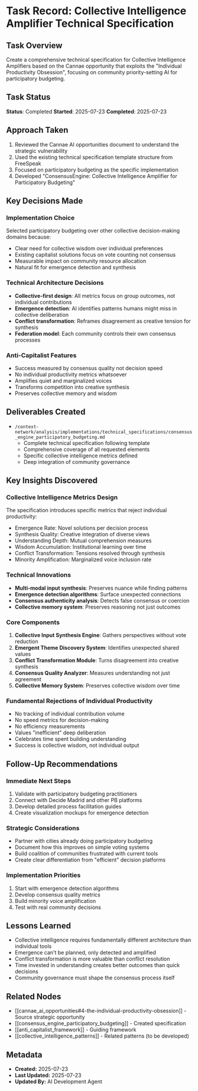 # Task Record: Collective Intelligence Amplifier Technical Specification

## Task Overview
Create a comprehensive technical specification for Collective Intelligence Amplifiers based on the Cannae opportunity that exploits the "Individual Productivity Obsession", focusing on community priority-setting AI for participatory budgeting.

## Task Status
**Status**: Completed
**Started**: 2025-07-23
**Completed**: 2025-07-23

## Approach Taken
1. Reviewed the Cannae AI opportunities document to understand the strategic vulnerability
2. Used the existing technical specification template structure from FreeSpeak
3. Focused on participatory budgeting as the specific implementation
4. Developed "ConsensusEngine: Collective Intelligence Amplifier for Participatory Budgeting"

## Key Decisions Made

### Implementation Choice
Selected participatory budgeting over other collective decision-making domains because:
- Clear need for collective wisdom over individual preferences
- Existing capitalist solutions focus on vote counting not consensus
- Measurable impact on community resource allocation
- Natural fit for emergence detection and synthesis

### Technical Architecture Decisions
- **Collective-first design**: All metrics focus on group outcomes, not individual contributions
- **Emergence detection**: AI identifies patterns humans might miss in collective deliberation
- **Conflict transformation**: Reframes disagreement as creative tension for synthesis
- **Federation model**: Each community controls their own consensus processes

### Anti-Capitalist Features
- Success measured by consensus quality not decision speed
- No individual productivity metrics whatsoever
- Amplifies quiet and marginalized voices
- Transforms competition into creative synthesis
- Preserves collective memory and wisdom

## Deliverables Created
- `/context-network/analysis/implementations/technical_specifications/consensus_engine_participatory_budgeting.md`
  - Complete technical specification following template
  - Comprehensive coverage of all requested elements
  - Specific collective intelligence metrics defined
  - Deep integration of community governance

## Key Insights Discovered

### Collective Intelligence Metrics Design
The specification introduces specific metrics that reject individual productivity:
- Emergence Rate: Novel solutions per decision process
- Synthesis Quality: Creative integration of diverse views
- Understanding Depth: Mutual comprehension measures
- Wisdom Accumulation: Institutional learning over time
- Conflict Transformation: Tensions resolved through synthesis
- Minority Amplification: Marginalized voice inclusion rate

### Technical Innovations
- **Multi-modal input synthesis**: Preserves nuance while finding patterns
- **Emergence detection algorithms**: Surface unexpected connections
- **Consensus authenticity analysis**: Detects false consensus or coercion
- **Collective memory system**: Preserves reasoning not just outcomes

### Core Components
1. **Collective Input Synthesis Engine**: Gathers perspectives without vote reduction
2. **Emergent Theme Discovery System**: Identifies unexpected shared values
3. **Conflict Transformation Module**: Turns disagreement into creative synthesis
4. **Consensus Quality Analyzer**: Measures understanding not just agreement
5. **Collective Memory System**: Preserves collective wisdom over time

### Fundamental Rejections of Individual Productivity
- No tracking of individual contribution volume
- No speed metrics for decision-making
- No efficiency measurements
- Values "inefficient" deep deliberation
- Celebrates time spent building understanding
- Success is collective wisdom, not individual output

## Follow-Up Recommendations

### Immediate Next Steps
1. Validate with participatory budgeting practitioners
2. Connect with Decide Madrid and other PB platforms
3. Develop detailed process facilitation guides
4. Create visualization mockups for emergence detection

### Strategic Considerations
- Partner with cities already doing participatory budgeting
- Document how this improves on simple voting systems
- Build coalition of communities frustrated with current tools
- Create clear differentiation from "efficient" decision platforms

### Implementation Priorities
1. Start with emergence detection algorithms
2. Develop consensus quality metrics
3. Build minority voice amplification
4. Test with real community decisions

## Lessons Learned
- Collective intelligence requires fundamentally different architecture than individual tools
- Emergence can't be planned, only detected and amplified
- Conflict transformation is more valuable than conflict resolution
- Time invested in understanding creates better outcomes than quick decisions
- Community governance must shape the consensus process itself

## Related Nodes
- [[cannae_ai_opportunities#4-the-individual-productivity-obsession]] - Source strategic opportunity
- [[consensus_engine_participatory_budgeting]] - Created specification
- [[anti_capitalist_framework]] - Guiding framework
- [[collective_intelligence_patterns]] - Related patterns (to be developed)

## Metadata
- **Created:** 2025-07-23
- **Last Updated:** 2025-07-23
- **Updated By:** AI Development Agent